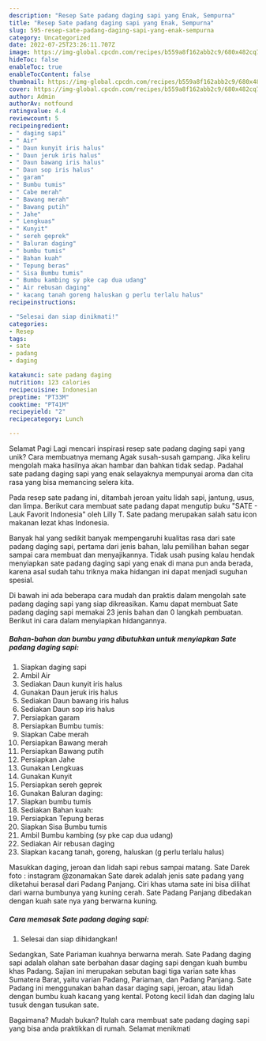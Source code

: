 ```yaml
---
description: "Resep Sate padang daging sapi yang Enak, Sempurna"
title: "Resep Sate padang daging sapi yang Enak, Sempurna"
slug: 595-resep-sate-padang-daging-sapi-yang-enak-sempurna
category: Uncategorized
date: 2022-07-25T23:26:11.707Z
image: https://img-global.cpcdn.com/recipes/b559a8f162abb2c9/680x482cq70/sate-padang-daging-sapi-foto-resep-utama.jpg
hideToc: false
enableToc: true
enableTocContent: false
thumbnail: https://img-global.cpcdn.com/recipes/b559a8f162abb2c9/680x482cq70/sate-padang-daging-sapi-foto-resep-utama.jpg
cover: https://img-global.cpcdn.com/recipes/b559a8f162abb2c9/680x482cq70/sate-padang-daging-sapi-foto-resep-utama.jpg
author: Admin
authorAv: notfound
ratingvalue: 4.4
reviewcount: 5
recipeingredient:
- " daging sapi"
- " Air"
- " Daun kunyit iris halus"
- " Daun jeruk iris halus"
- " Daun bawang iris halus"
- " Daun sop iris halus"
- " garam"
- " Bumbu tumis"
- " Cabe merah"
- " Bawang merah"
- " Bawang putih"
- " Jahe"
- " Lengkuas"
- " Kunyit"
- " sereh geprek"
- " Baluran daging"
- " bumbu tumis"
- " Bahan kuah"
- " Tepung beras"
- " Sisa Bumbu tumis"
- " Bumbu kambing sy pke cap dua udang"
- " Air rebusan daging"
- " kacang tanah goreng haluskan g perlu terlalu halus"
recipeinstructions:

- "Selesai dan siap dinikmati!"
categories:
- Resep
tags:
- sate
- padang
- daging

katakunci: sate padang daging 
nutrition: 123 calories
recipecuisine: Indonesian
preptime: "PT33M"
cooktime: "PT41M"
recipeyield: "2"
recipecategory: Lunch

---
```



Selamat Pagi Lagi mencari inspirasi resep sate padang daging sapi yang unik? Cara membuatnya memang Agak susah-susah gampang. Jika keliru mengolah maka hasilnya akan hambar dan bahkan tidak sedap. Padahal sate padang daging sapi yang enak selayaknya mempunyai aroma dan cita rasa yang bisa memancing selera kita.


Pada resep sate padang ini, ditambah jeroan yaitu lidah sapi, jantung, usus, dan limpa. Berikut cara membuat sate padang dapat mengutip buku &#34;SATE - Lauk Favorit Indonesia&#34; oleh Lilly T. Sate padang merupakan salah satu icon makanan lezat khas Indonesia.

Banyak hal yang sedikit banyak mempengaruhi kualitas rasa dari sate padang daging sapi, pertama dari jenis bahan, lalu pemilihan bahan segar sampai cara membuat dan menyajikannya. Tidak usah pusing kalau hendak menyiapkan sate padang daging sapi yang enak di mana pun anda berada, karena asal sudah tahu triknya maka hidangan ini dapat menjadi suguhan spesial.


Di bawah ini ada beberapa cara mudah dan praktis dalam mengolah sate padang daging sapi yang siap dikreasikan. Kamu dapat membuat Sate padang daging sapi memakai 23 jenis bahan dan 0 langkah pembuatan. Berikut ini cara dalam menyiapkan hidangannya.

<!--inarticleads1-->

##### Bahan-bahan dan bumbu yang dibutuhkan untuk menyiapkan Sate padang daging sapi:

1. Siapkan  daging sapi
1. Ambil  Air
1. Sediakan  Daun kunyit iris halus
1. Gunakan  Daun jeruk iris halus
1. Sediakan  Daun bawang iris halus
1. Sediakan  Daun sop iris halus
1. Persiapkan  garam
1. Persiapkan  Bumbu tumis:
1. Siapkan  Cabe merah
1. Persiapkan  Bawang merah
1. Persiapkan  Bawang putih
1. Persiapkan  Jahe
1. Gunakan  Lengkuas
1. Gunakan  Kunyit
1. Persiapkan  sereh geprek
1. Gunakan  Baluran daging:
1. Siapkan  bumbu tumis
1. Sediakan  Bahan kuah:
1. Persiapkan  Tepung beras
1. Siapkan  Sisa Bumbu tumis
1. Ambil  Bumbu kambing (sy pke cap dua udang)
1. Sediakan  Air rebusan daging
1. Siapkan  kacang tanah, goreng, haluskan (g perlu terlalu halus)


Masukkan daging, jeroan dan lidah sapi rebus sampai matang. Sate Darek foto : instagram @zonamakan Sate darek adalah jenis sate padang yang diketahui berasal dari Padang Panjang. Ciri khas utama sate ini bisa dilihat dari warna bumbunya yang kuning cerah. Sate Padang Panjang dibedakan dengan kuah sate nya yang berwarna kuning. 

<!--inarticleads2-->

##### Cara memasak Sate padang daging sapi:


1. Selesai dan siap dihidangkan!

Sedangkan, Sate Pariaman kuahnya berwarna merah. Sate Padang daging sapi adalah olahan sate berbahan dasar daging sapi dengan kuah bumbu khas Padang. Sajian ini merupakan sebutan bagi tiga varian sate khas Sumatera Barat, yaitu varian Padang, Pariaman, dan Padang Panjang. Sate Padang ini menggunakan bahan dasar daging sapi, jeroan, atau lidah dengan bumbu kuah kacang yang kental. Potong kecil lidah dan daging lalu tusuk dengan tusukan sate. 

Bagaimana? Mudah bukan? Itulah cara membuat sate padang daging sapi yang bisa anda praktikkan di rumah. Selamat menikmati
